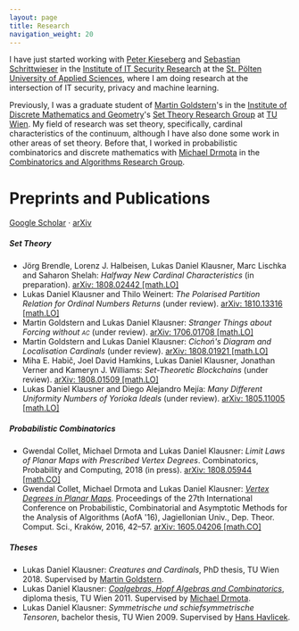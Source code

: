 ```yaml
---
layout: page
title: Research
navigation_weight: 20
---
```


I have just started working with [Peter Kieseberg](https://www.fhstp.ac.at/en/about-us/staff-a-z/kieseberg-peter) and [Sebastian Schrittwieser](https://www.fhstp.ac.at/en/about-us/staff-a-z/schrittwieser-sebastian) in the [Institute of IT Security Research](https://www.fhstp.ac.at/en/research/institute-of-it-security-research) at the [St. Pölten University of Applied Sciences](http://fhstp.ac.at/), where I am doing research at the intersection of IT security, privacy and machine learning.

Previously, I was a graduate student of [Martin Goldstern](http://info.tuwien.ac.at/goldstern/)'s in the [Institute of Discrete Mathematics and Geometry](https://dmg.tuwien.ac.at/)'s [Set Theory Research Group](https://dmg.tuwien.ac.at/fg1/ST.html) at [TU Wien](https://www.tuwien.ac.at/). My field of research was set theory, specifically, cardinal characteristics of the continuum, although I have also done some work in other areas of set theory. Before that, I worked in probabilistic combinatorics and discrete mathematics with [Michael Drmota](https://dmg.tuwien.ac.at/drmota/) in the  [Combinatorics and Algorithms Research Group](https://dmg.tuwien.ac.at/fg5/).


# Preprints and Publications
[Google Scholar](https://scholar.google.com/citations?user=yBxMac4AAAAJ) · [arXiv](https://arxiv.org/search/?searchtype=author&query=Klausner%2C+L+D)
##### Set Theory
* Jörg Brendle, Lorenz J. Halbeisen, Lukas Daniel Klausner, Marc Lischka and Saharon Shelah: _Halfway New Cardinal Characteristics_ (in preparation). [arXiv: 1808.02442 [math.LO]](https://arxiv.org/abs/1808.02442)
* Lukas Daniel Klausner and Thilo Weinert: _The Polarised Partition Relation for Ordinal Numbers Returns_ (under review). [arXiv: 1810.13316 [math.LO]](https://arxiv.org/abs/1810.13316)
* Martin Goldstern and Lukas Daniel Klausner: _Stranger Things about Forcing without <span class="smallcaps">ac</span>_ (under review). [arXiv: 1706.01708 [math.LO]](https://arxiv.org/abs/1706.01708)
* Martin Goldstern and Lukas Daniel Klausner: _Cichoń's Diagram and Localisation Cardinals_ (under review). [arXiv: 1808.01921 [math.LO]](https://arxiv.org/abs/1808.01921)
* Miha E. Habič, Joel David Hamkins, Lukas Daniel Klausner, Jonathan Verner and Kameryn J. Williams: _Set-Theoretic Blockchains_ (under review). [arXiv: 1808.01509 [math.LO]](https://arxiv.org/abs/1808.01509)
* Lukas Daniel Klausner and Diego Alejandro Mejía: _Many Different Uniformity Numbers of Yorioka Ideals_ (under review). [arXiv: 1805.11005 [math.LO]](https://arxiv.org/abs/1805.11005)

##### Probabilistic Combinatorics
* Gwendal Collet, Michael Drmota and Lukas Daniel Klausner: _Limit Laws of Planar Maps with Prescribed Vertex Degrees_. Combinatorics, Probability and Computing, 2018 (in press). [arXiv: 1808.05944 [math.CO]](https://arxiv.org/abs/1808.05944)
* Gwendal Collet, Michael Drmota and Lukas Daniel Klausner: [_Vertex Degrees in Planar Maps_](http://aofa.tcs.uj.edu.pl/proceedings/aofa2016.pdf). Proceedings of the 27th International Conference on Probabilistic, Combinatorial and Asymptotic Methods for the Analysis of Algorithms (AofA '16), Jagiellonian Univ., Dep. Theor. Comput. Sci., Kraków, 2016, 42–57. [arXiv: 1605.04206 [math.CO]](https://arxiv.org/abs/1605.04206)

##### Theses
* Lukas Daniel Klausner: _Creatures and Cardinals_, PhD thesis, TU Wien 2018. Supervised by [Martin Goldstern](http://info.tuwien.ac.at/goldstern/).
* Lukas Daniel Klausner: [_Coalgebras, Hopf Algebras and Combinatorics_](http://repositum.tuwien.ac.at/urn:nbn:at:at-ubtuw:1-44254), diploma thesis, TU Wien 2011. Supervised by [Michael Drmota](https://dmg.tuwien.ac.at/drmota/).
* Lukas Daniel Klausner: _Symmetrische und schiefsymmetrische Tensoren_, bachelor thesis, TU Wien 2009. Supervised by [Hans Havlicek](http://www.geometrie.tuwien.ac.at/havlicek/).
